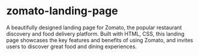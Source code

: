 # zomato-landing-page
A beautifully designed landing page for Zomato, the popular restaurant discovery and food delivery platform. Built with HTML, CSS, this landing page showcases the key features and benefits of using Zomato, and invites users to discover great food and dining experiences. 
